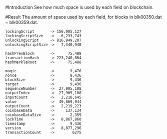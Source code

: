 #Introduction
See how much space is used by each field on blockchain.

#Result
The amount of space used by each field, for blocks in blk00350.dat ~ blk00359.dat.
```
lockingScript       -> 156,085,127
lockingScriptSize   ->   6,233,743
unlockingScript     -> 816,949,207
unlockingScriptSize ->   7,340,940

hashPrevBlock       ->      75,488
transactionHash     -> 223,240,864
hashMerkleRoot      ->      75,488

magic               ->       9,476
nonce               ->       9,436
blockSize           ->       9,436
target              ->       9,436
sequenceNumber      ->  27,905,108
outputIndex         ->  27,905,108
inputCount          ->   2,218,645
value               ->  49,869,944
outputCount         ->   2,219,223
coinbaseData        ->     137,134
coinbaseDataSize    ->       2,359
lockTime            ->   8,867,860
timestamp           ->       9,436
version             ->   8,877,296
transactionCount    ->        6275
```
